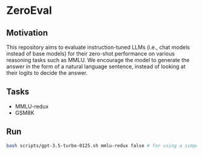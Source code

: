 # ZeroEval 


## Motivation

This repository aims to evaluate instruction-tuned LLMs (i.e., chat models instead of base models) for their zero-shot performance on various reasoning tasks such as MMLU. We encourage the model to generate the answer in the form of a natural language sentence, instead of looking at their logits to decide the answer. 

## Tasks 

- MMLU-redux 
- GSM8K



## Run 

```bash 
bash scripts/gpt-3.5-turbo-0125.sh mmlu-redux false # for using a simpel template
```


<!-- 


bash scripts/Magpie-Pro-SFT-v0.1.sh mmlu-redux false
wait 
bash scripts/Meta-Llama-3-8B-Instruct.sh mmlu-redux false
wait 
bash scripts/Llama-3-8B-WildChat.sh mmlu-redux false
wait 
bash scripts/Llama-3-8B-Tulu-330K.sh mmlu-redux false
wait 
bash scripts/Llama-3-8B-OpenHermes-243K.sh  mmlu-redux false
wait 
bash scripts/Llama-3-8B-Ultrachat-200K.sh mmlu-redux false
wait 
 -->
